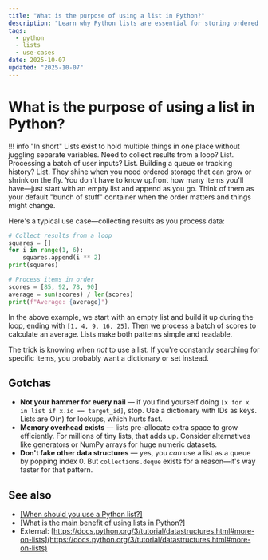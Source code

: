```yaml
---
title: "What is the purpose of using a list in Python?"
description: "Learn why Python lists are essential for storing ordered collections, processing sequences, and building dynamic data structures."
tags:
  - python
  - lists
  - use-cases
date: 2025-10-07
updated: "2025-10-07"
---
```


# What is the purpose of using a list in Python?

<!-- more -->

!!! info "In short"
    Lists exist to hold multiple things in one place without juggling separate variables. Need to collect results from a loop? List. Processing a batch of user inputs? List. Building a queue or tracking history? List. They shine when you need ordered storage that can grow or shrink on the fly. You don't have to know upfront how many items you'll have—just start with an empty list and append as you go. Think of them as your default "bunch of stuff" container when the order matters and things might change.

Here's a typical use case—collecting results as you process data:

```python
# Collect results from a loop
squares = []
for i in range(1, 6):
    squares.append(i ** 2)
print(squares)

# Process items in order
scores = [85, 92, 78, 90]
average = sum(scores) / len(scores)
print(f"Average: {average}")
```

In the above example, we start with an empty list and build it up during the loop, ending with `[1, 4, 9, 16, 25]`. Then we process a batch of scores to calculate an average. Lists make both patterns simple and readable.

The trick is knowing when *not* to use a list. If you're constantly searching for specific items, you probably want a dictionary or set instead.

## Gotchas

* **Not your hammer for every nail** — if you find yourself doing `[x for x in list if x.id == target_id]`, stop. Use a dictionary with IDs as keys. Lists are O(n) for lookups, which hurts fast.
* **Memory overhead exists** — lists pre-allocate extra space to grow efficiently. For millions of tiny lists, that adds up. Consider alternatives like generators or NumPy arrays for huge numeric datasets.
* **Don't fake other data structures** — yes, you *can* use a list as a queue by popping index 0. But `collections.deque` exists for a reason—it's way faster for that pattern.

## See also

* [[When should you use a Python list?]](./when-to-use-python-list.md)
* [[What is the main benefit of using lists in Python?]](./main-benefit-of-using-lists-in-python.md)
* External: [https://docs.python.org/3/tutorial/datastructures.html#more-on-lists](https://docs.python.org/3/tutorial/datastructures.html#more-on-lists)

<script type="application/ld+json">
{
  "@context": "https://schema.org",
  "@type": "FAQPage",
  "mainEntity": [{
    "@type": "Question",
    "name": "What is the purpose of using a list in Python?",
    "acceptedAnswer": {
      "@type": "Answer",
      "text": "Lists exist to hold multiple things in one place without juggling separate variables. Need to collect results from a loop? List. Processing a batch of user inputs? List. Building a queue or tracking history? List. They shine when you need ordered storage that can grow or shrink on the fly. You don't have to know upfront how many items you'll have—just start with an empty list and append as you go. Think of them as your default bunch of stuff container when the order matters and things might change."
    }
  }]
}
</script>
